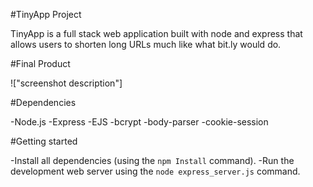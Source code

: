 #TinyApp Project

TinyApp is a full stack web application built with node and express that allows users to shorten long URLs much like what bit.ly would do.

#Final Product

!["screenshot description"]

#Dependencies

-Node.js
-Express
-EJS
-bcrypt
-body-parser
-cookie-session

#Getting started

-Install all dependencies (using the `npm Install` command).
-Run the development web server using the `node express_server.js` command.